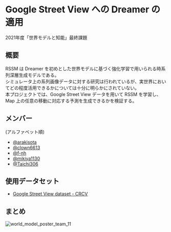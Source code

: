 # Google Street View への Dreamer の適用

2021年度「世界モデルと知能」最終課題

## 概要

RSSM は Dreamer を初めとした世界モデルに基づく強化学習で用いられる時系列深層生成モデルである。  
シミュレータ上の系列画像データに対する研究は行われているが、実世界においてどの程度活用できるかについては十分に明らかにされていない。  
本プロジェクトでは、Google Street View データを用いて RSSM を学習し、Map 上の任意の移動に対応する予測を生成できるかを検証する。  

## メンバー

(アルファベット順)

- [@arakisota](https://github.com/arakisota)
- [@clown6613](https://github.com/clown6613)
- [@f-nh](https://github.com/f-nh)
- [@mikiya1130](https://github.com/mikiya1130)
- [@Taichi306](https://github.com/Taichi306)

## 使用データセット

- [Google Street View dataset - CRCV](https://www.crcv.ucf.edu/data/GMCP_Geolocalization/)

## まとめ

![world_model_poster_team_11](https://user-images.githubusercontent.com/63896499/170142922-f5d7e153-87a2-4609-b3e5-d8c779886fbc.png)
